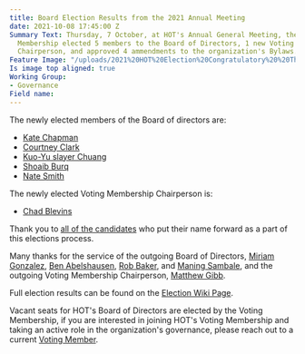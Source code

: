 ```yaml
---
title: Board Election Results from the 2021 Annual Meeting
date: 2021-10-08 17:45:00 Z
Summary Text: Thursday, 7 October, at HOT's Annual General Meeting, the HOT Voting
  Membership elected 5 members to the Board of Directors, 1 new Voting Membership
  Chairperson, and approved 4 ammendments to the organization's Bylaws.
Feature Image: "/uploads/2021%20HOT%20Election%20Congratulatory%20%20Thank%20You%20poster%20(1).png"
Is image top aligned: true
Working Group:
- Governance
Field name: 
---
```


The newly elected members of the Board of directors are:

- [Kate Chapman](https://www.hotosm.org/people/kate-chapman/)
- [Courtney Clark](https://www.hotosm.org/people/courtney-clark/)
- [Kuo-Yu slayer Chuang](https://www.hotosm.org/people/kuo-yu-slayer-chuang/)
- [Shoaib Burq](https://www.hotosm.org/people/shoaib-burq/)
- [Nate Smith](https://www.hotosm.org/people/nate-smith/)

The newly elected Voting Membership Chairperson is:

- [Chad Blevins](https://www.hotosm.org/people/chad-blevins/)

Thank you to [all of the candidates](https://wiki.openstreetmap.org/wiki/Humanitarian_OSM_Team/Board_Elections_2021#Nominations_for_Humanitarian_OpenStreetMap_Team_Board_of_Directors) who put their name forward as a part of this elections process.

Many thanks for the service of the outgoing Board of Directors, [Miriam Gonzalez](https://www.hotosm.org/people/miriam-gonzalez/), [Ben Abelshausen](https://www.hotosm.org/people/ben-abelshausen/), [Rob Baker](https://www.hotosm.org/people/rob-baker/), and [Maning Sambale](https://www.hotosm.org/people/maning-sambale/), and the outgoing Voting Membership Chairperson, [Matthew Gibb](https://www.hotosm.org/people/matthew-gibb/).

Full election results can be found on the [Election Wiki Page](https://wiki.openstreetmap.org/wiki/Humanitarian_OSM_Team/Board_Elections_2021).

Vacant seats for HOT's Board of Directors are elected by the Voting Membership, if you are interested in joining HOT's Voting Membership and taking an active role in the organization's governance, please reach out to a current [Voting Member](https://www.hotosm.org/voting-members).